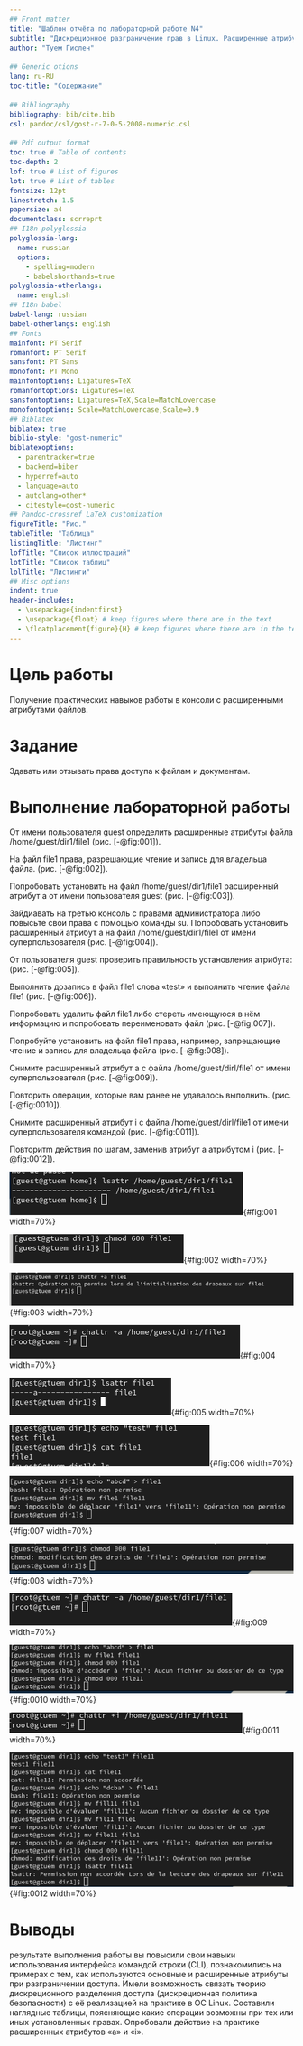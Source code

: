 ```yaml
---
## Front matter
title: "Шаблон отчёта по лабораторной работе N4"
subtitle: "Дискреционное разграничение прав в Linux. Расширенные атрибуты"
author: "Туем Гислен"

## Generic otions
lang: ru-RU
toc-title: "Содержание"

## Bibliography
bibliography: bib/cite.bib
csl: pandoc/csl/gost-r-7-0-5-2008-numeric.csl

## Pdf output format
toc: true # Table of contents
toc-depth: 2
lof: true # List of figures
lot: true # List of tables
fontsize: 12pt
linestretch: 1.5
papersize: a4
documentclass: scrreprt
## I18n polyglossia
polyglossia-lang:
  name: russian
  options:
	- spelling=modern
	- babelshorthands=true
polyglossia-otherlangs:
  name: english
## I18n babel
babel-lang: russian
babel-otherlangs: english
## Fonts
mainfont: PT Serif
romanfont: PT Serif
sansfont: PT Sans
monofont: PT Mono
mainfontoptions: Ligatures=TeX
romanfontoptions: Ligatures=TeX
sansfontoptions: Ligatures=TeX,Scale=MatchLowercase
monofontoptions: Scale=MatchLowercase,Scale=0.9
## Biblatex
biblatex: true
biblio-style: "gost-numeric"
biblatexoptions:
  - parentracker=true
  - backend=biber
  - hyperref=auto
  - language=auto
  - autolang=other*
  - citestyle=gost-numeric
## Pandoc-crossref LaTeX customization
figureTitle: "Рис."
tableTitle: "Таблица"
listingTitle: "Листинг"
lofTitle: "Список иллюстраций"
lotTitle: "Список таблиц"
lolTitle: "Листинги"
## Misc options
indent: true
header-includes:
  - \usepackage{indentfirst}
  - \usepackage{float} # keep figures where there are in the text
  - \floatplacement{figure}{H} # keep figures where there are in the text
---
```


# Цель работы

Получение практических навыков работы в консоли с расширенными атрибутами файлов.


# Задание


Здавать или отзывать права доступа к файлам и документам.


# Выполнение лабораторной работы


От имени пользователя guest определить расширенные атрибуты файла /home/guest/dir1/file1 (рис. [-@fig:001]).


На файл file1 права, разрешающие чтение и запись для владельца файла. (рис. [-@fig:002]).


Попробовать установить на файл /home/guest/dir1/file1 расширенный атрибут a от имени пользователя guest (рис. [-@fig:003]).


Зайдиавать на третью консоль с правами администратора либо повысьте свои права с помощью команды su. Попробовать установить расширенный атрибут a на файл /home/guest/dir1/file1 от имени суперпользователя (рис. [-@fig:004]).


От пользователя guest проверить правильность установления атрибута: (рис. [-@fig:005]).


Выполнить дозапись в файл file1 слова «test» и выполнить чтение файла file1 (рис. [-@fig:006]).


Попробовать удалить файл file1 либо стереть имеющуюся в нём информацию и попробовать переименовать файл (рис. [-@fig:007]).


Попробуйте установить на файл file1 права, например, запрещающие чтение и запись для владельца файла (рис. [-@fig:008]).


Снимите расширенный атрибут a с файла /home/guest/dirl/file1 от имени суперпользователя  (рис. [-@fig:009]).


Повторить операции, которые вам ранее не удавалось выполнить. (рис. [-@fig:0010]).


Снимите расширенный атрибут i с файла /home/guest/dirl/file1 от имени суперпользователя командой (рис. [-@fig:0011]).


Повторитm действия по шагам, заменив атрибут a атрибутом i (рис. [-@fig:0012]).



![рис 1](image/1.jpg){#fig:001 width=70%}


![рис 2](image/2.jpg){#fig:002 width=70%}


![рис 3](image/3.jpg){#fig:003 width=70%}


![рис 4](image/4.jpg){#fig:004 width=70%}


![рис 5](image/5.jpg){#fig:005 width=70%}


![рис 6](image/6.jpg){#fig:006 width=70%}


![рис 7](image/7.jpg){#fig:007 width=70%}


![рис 8](image/8.jpg){#fig:008 width=70%}


![рис 9](image/9.jpg){#fig:009 width=70%}


![рис 10](image/10.jpg){#fig:0010 width=70%}


![рис 11](image/11.jpg){#fig:0011 width=70%}


![рис 12](image/12.jpg){#fig:0012 width=70%}


# Выводы

результате выполнения работы вы повысили свои навыки использования 
 интерфейса командой строки (CLI), познакомились на примерах с тем,
 как используются основные и расширенные атрибуты при разграничении
 доступа. Имели возможность связать теорию дискреционного разделения
 доступа (дискреционная политика безопасности) с её реализацией на практике 
 в ОС Linux. Составили наглядные таблицы, поясняющие какие операции 
 возможны при тех или иных установленных правах. Опробовали действие на практике расширенных атрибутов «а» и «i».


